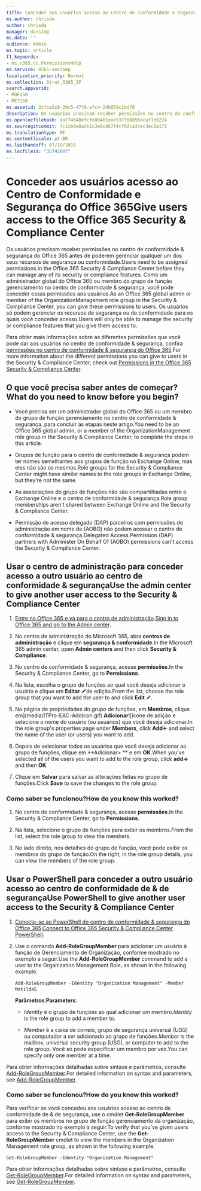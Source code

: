 ```yaml
---
title: Conceder aos usuários acesso ao Centro de Conformidade e Segurança do Office 365
ms.author: chrisda
author: chrisda
manager: dansimp
ms.date: ''
audience: Admin
ms.topic: article
f1_keywords:
- ms.o365.cc.PermissionsHelp
ms.service: O365-seccomp
localization_priority: Normal
ms.collection: Strat_O365_IP
search.appverid:
- MOE150
- MET150
ms.assetid: 2cfce2c8-20c5-47f9-afc4-24b059c1bd76
description: Os usuários precisam receber permissões no centro de conformidade & segurança do Office 365 antes de poderem gerenciar qualquer um dos seus recursos de segurança ou conformidade.
ms.openlocfilehash: ea774648efcfe80461eae937f80856acaf1db224
ms.sourcegitcommit: 7c1cb9e8adb1c3e9c667f4cf02ca3cec3ec1e171
ms.translationtype: MT
ms.contentlocale: pt-BR
ms.lasthandoff: 07/18/2019
ms.locfileid: "35792007"
---
```

# <a name="give-users-access-to-the-office-365-security--compliance-center"></a><span data-ttu-id="a6039-103">Conceder aos usuários acesso ao Centro de Conformidade e Segurança do Office 365</span><span class="sxs-lookup"><span data-stu-id="a6039-103">Give users access to the Office 365 Security & Compliance Center</span></span>

<span data-ttu-id="a6039-104">Os usuários precisam receber permissões no centro de conformidade & segurança do Office 365 antes de poderem gerenciar qualquer um dos seus recursos de segurança ou conformidade.</span><span class="sxs-lookup"><span data-stu-id="a6039-104">Users need to be assigned permissions in the Office 365 Security & Compliance Center before they can manage any of its security or compliance features.</span></span> <span data-ttu-id="a6039-105">Como um administrador global do Office 365 ou membro do grupo de função gerenciamento no centro de conformidade & segurança, você pode conceder essas permissões aos usuários.</span><span class="sxs-lookup"><span data-stu-id="a6039-105">As an Office 365 global admin or member of the OrganizationManagement role group in the Security & Compliance Center, you can give these permissions to users.</span></span> <span data-ttu-id="a6039-106">Os usuários só podem gerenciar os recursos de segurança ou de conformidade para os quais você conceder acesso.</span><span class="sxs-lookup"><span data-stu-id="a6039-106">Users will only be able to manage the security or compliance features that you give them access to.</span></span> 
  
<span data-ttu-id="a6039-107">Para obter mais informações sobre as diferentes permissões que você pode dar aos usuários no centro de conformidade & segurança, confira [permissões no centro de conformidade & segurança do Office 365](permissions-in-the-security-and-compliance-center.md).</span><span class="sxs-lookup"><span data-stu-id="a6039-107">For more information about the different permissions you can give to users in the Security & Compliance Center, check out [Permissions in the Office 365 Security & Compliance Center](permissions-in-the-security-and-compliance-center.md).</span></span>
  
## <a name="what-do-you-need-to-know-before-you-begin"></a><span data-ttu-id="a6039-108">O que você precisa saber antes de começar?</span><span class="sxs-lookup"><span data-stu-id="a6039-108">What do you need to know before you begin?</span></span>

- <span data-ttu-id="a6039-109">Você precisa ser um administrador global do Office 365 ou um membro do grupo de função gerenciamento no centro de conformidade & segurança, para concluir as etapas neste artigo.</span><span class="sxs-lookup"><span data-stu-id="a6039-109">You need to be an Office 365 global admin, or a member of the OrganizationManagement role group in the Security & Compliance Center, to complete the steps in this article.</span></span>

- <span data-ttu-id="a6039-110">Grupos de função para o centro de conformidade & segurança podem ter nomes semelhantes aos grupos de função no Exchange Online, mas eles não são os mesmos.</span><span class="sxs-lookup"><span data-stu-id="a6039-110">Role groups for the Security & Compliance Center might have similar names to the role groups in Exchange Online, but they're not the same.</span></span>

- <span data-ttu-id="a6039-111">As associações do grupo de funções não são compartilhadas entre o Exchange Online e o centro de conformidade & segurança.</span><span class="sxs-lookup"><span data-stu-id="a6039-111">Role group memberships aren't shared between Exchange Online and the Security & Compliance Center.</span></span>

- <span data-ttu-id="a6039-112">Permissão de acesso delegado (DAP) parceiros com permissões de administração em nome de (AOBO) não podem acessar o centro de conformidade & segurança.</span><span class="sxs-lookup"><span data-stu-id="a6039-112">Delegated Access Permission (DAP) partners with Administer On Behalf Of (AOBO) permissions can't access the Security & Compliance Center.</span></span>

## <a name="use-the-admin-center-to-give-another-user-access-to-the-security--compliance-center"></a><span data-ttu-id="a6039-113">Usar o centro de administração para conceder acesso a outro usuário ao centro de conformidade & segurança</span><span class="sxs-lookup"><span data-stu-id="a6039-113">Use the admin center to give another user access to the Security & Compliance Center</span></span>

1. <span data-ttu-id="a6039-114">[Entre no Office 365 e vá para o centro de administração](https://go.microsoft.com/fwlink/p/?LinkId=525275).</span><span class="sxs-lookup"><span data-stu-id="a6039-114">[Sign in to Office 365 and go to the Admin center](https://go.microsoft.com/fwlink/p/?LinkId=525275).</span></span>

2. <span data-ttu-id="a6039-115">No centro de administração do Microsoft 365, abra **centros de administração** e clique em **segurança & conformidade**.</span><span class="sxs-lookup"><span data-stu-id="a6039-115">In the Microsoft 365 admin center, open **Admin centers** and then click **Security & Compliance**.</span></span>

3. <span data-ttu-id="a6039-116">No centro de conformidade & segurança, acesse **permissões**.</span><span class="sxs-lookup"><span data-stu-id="a6039-116">In the Security & Compliance Center, go to **Permissions**.</span></span>

4. <span data-ttu-id="a6039-117">Na lista, escolha o grupo de funções ao qual você deseja adicionar o usuário e clique em **Editar** ![ícone](media/O365-MDM-CreatePolicy-EditIcon.gif)de edição.</span><span class="sxs-lookup"><span data-stu-id="a6039-117">From the list, choose the role group that you want to add the user to and click **Edit** ![Edit icon](media/O365-MDM-CreatePolicy-EditIcon.gif).</span></span>

5. <span data-ttu-id="a6039-118">Na página de propriedades do grupo de funções, em **Membros**, clique em](media/ITPro-EAC-AddIcon.gif) **Adicionar**![ícone de adição e selecione o nome do usuário (ou usuários) que você deseja adicionar.</span><span class="sxs-lookup"><span data-stu-id="a6039-118">In the role group's properties page under **Members**, click **Add**![Add Icon](media/ITPro-EAC-AddIcon.gif) and select the name of the user (or users) you want to add.</span></span>

6. <span data-ttu-id="a6039-119">Depois de selecionar todos os usuários que você deseja adicionar ao grupo de funções, clique em \*\*Adicionar\> \*\* e em **OK**.</span><span class="sxs-lookup"><span data-stu-id="a6039-119">When you've selected all of the users you want to add to the role group, click **add-\>** and then **OK**.</span></span>

7. <span data-ttu-id="a6039-120">Clique em **Salvar** para salvar as alterações feitas no grupo de funções.</span><span class="sxs-lookup"><span data-stu-id="a6039-120">Click **Save** to save the changes to the role group.</span></span>

### <a name="how-do-you-know-this-worked"></a><span data-ttu-id="a6039-121">Como saber se funcionou?</span><span class="sxs-lookup"><span data-stu-id="a6039-121">How do you know this worked?</span></span>

1. <span data-ttu-id="a6039-122">No centro de conformidade & segurança, acesse **permissões**.</span><span class="sxs-lookup"><span data-stu-id="a6039-122">In the Security & Compliance Center, go to **Permissions**.</span></span>

2. <span data-ttu-id="a6039-123">Na lista, selecione o grupo de funções para exibir os membros.</span><span class="sxs-lookup"><span data-stu-id="a6039-123">From the list, select the role group to view the members.</span></span>

3. <span data-ttu-id="a6039-124">No lado direito, nos detalhes do grupo de função, você pode exibir os membros do grupo de função.</span><span class="sxs-lookup"><span data-stu-id="a6039-124">On the right, in the role group details, you can view the members of the role group.</span></span>

## <a name="use-powershell-to-give-another-user-access-to-the-security--compliance-center"></a><span data-ttu-id="a6039-125">Usar o PowerShell para conceder a outro usuário acesso ao centro de conformidade de & de segurança</span><span class="sxs-lookup"><span data-stu-id="a6039-125">Use PowerShell to give another user access to the Security & Compliance Center</span></span>

1. <span data-ttu-id="a6039-126">[Conecte-se ao PowerShell do centro de conformidade & segurança do Office 365](https://docs.microsoft.com/en-us/powershell/exchange/office-365-scc/connect-to-scc-powershell/connect-to-scc-powershell?view=exchange-ps).</span><span class="sxs-lookup"><span data-stu-id="a6039-126">[Connect to Office 365 Security & Compliance Center PowerShell](https://docs.microsoft.com/en-us/powershell/exchange/office-365-scc/connect-to-scc-powershell/connect-to-scc-powershell?view=exchange-ps).</span></span>

2. <span data-ttu-id="a6039-127">Use o comando **Add-RoleGroupMember** para adicionar um usuário à função de Gerenciamento de Organização, conforme mostrado no exemplo a seguir.</span><span class="sxs-lookup"><span data-stu-id="a6039-127">Use the **Add-RoleGroupMember** command to add a user to the Organization Management Role, as shown in the following example.</span></span>

   ```
   Add-RoleGroupMember -Identity "Organization Management" -Member MatildaS
   ```

   <span data-ttu-id="a6039-128">**Parâmetros**:</span><span class="sxs-lookup"><span data-stu-id="a6039-128">**Parameters**:</span></span>
  
   - <span data-ttu-id="a6039-129">_Identity_ é o grupo de funções ao qual adicionar um membro.</span><span class="sxs-lookup"><span data-stu-id="a6039-129">_Identity_ is the role group to add a member to.</span></span>

   - <span data-ttu-id="a6039-130">_Member_ é a caixa de correio, grupo de segurança universal (USG) ou computador a ser adicionado ao grupo de funções.</span><span class="sxs-lookup"><span data-stu-id="a6039-130">_Member_ is the mailbox, universal security group (USG), or computer to add to the role group.</span></span> <span data-ttu-id="a6039-131">Você só pode especificar um membro por vez.</span><span class="sxs-lookup"><span data-stu-id="a6039-131">You can specify only one member at a time.</span></span>

<span data-ttu-id="a6039-132">Para obter informações detalhadas sobre sintaxe e parâmetros, consulte [Add-RoleGroupMember](https://go.microsoft.com/fwlink/p/?LinkId=510859).</span><span class="sxs-lookup"><span data-stu-id="a6039-132">For detailed information on syntax and parameters, see [Add-RoleGroupMember](https://go.microsoft.com/fwlink/p/?LinkId=510859).</span></span>
  
### <a name="how-do-you-know-this-worked"></a><span data-ttu-id="a6039-133">Como saber se funcionou?</span><span class="sxs-lookup"><span data-stu-id="a6039-133">How do you know this worked?</span></span>

<span data-ttu-id="a6039-134">Para verificar se você concedeu aos usuários acesso ao centro de conformidade de & de segurança, use o cmdlet **Get-RoleGroupMember** para exibir os membros no grupo de função gerenciamento da organização, conforme mostrado no exemplo a seguir.</span><span class="sxs-lookup"><span data-stu-id="a6039-134">To verify that you've given users access to the Security & Compliance Center, use the **Get-RoleGroupMember** cmdlet to view the members in the Organization Management role group, as shown in the following example.</span></span>
  
```
Get-RoleGroupMember -Identity "Organization Management"
```

<span data-ttu-id="a6039-135">Para obter informações detalhadas sobre sintaxe e parâmetros, consulte [Get-RoleGroupMember](https://go.microsoft.com/fwlink/p/?LinkId=510860).</span><span class="sxs-lookup"><span data-stu-id="a6039-135">For detailed information on syntax and parameters, see [Get-RoleGroupMember](https://go.microsoft.com/fwlink/p/?LinkId=510860).</span></span>
